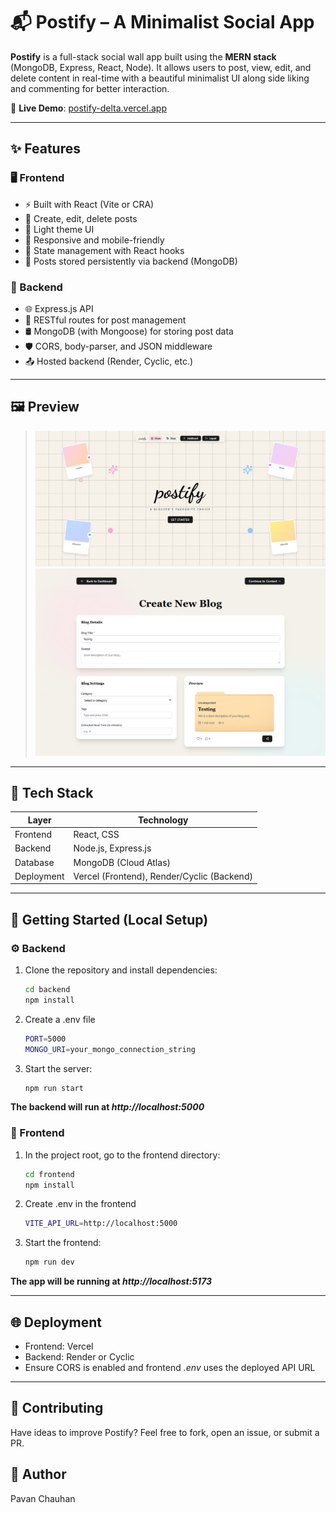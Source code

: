 # 📬 Postify – A Minimalist Social App

**Postify** is a full-stack social wall app built using the **MERN stack** (MongoDB, Express, React, Node). It allows users to post, view, edit, and delete content in real-time with a beautiful minimalist UI along side liking and commenting for better interaction.

🔗 **Live Demo**: [postify-delta.vercel.app](https://postify-delta.vercel.app/)

---

## ✨ Features

### 🖥️ Frontend
- ⚡ Built with React (Vite or CRA)
- 📝 Create, edit, delete posts
- 🌙 Light theme UI
- 📱 Responsive and mobile-friendly
- 🧠 State management with React hooks
- 💾 Posts stored persistently via backend (MongoDB)

### 🔧 Backend
- 🌐 Express.js API
- 🧩 RESTful routes for post management
- 🛢️ MongoDB (with Mongoose) for storing post data
- 🛡️ CORS, body-parser, and JSON middleware
- 📤 Hosted backend (Render, Cyclic, etc.)

---

## 🖼️ Preview
> ![App Demo](assets/demo1.jpeg)
> ![App Demo](assets/demo2.png)

---

## 🧱 Tech Stack

| Layer       | Technology     |
|-------------|----------------|
| Frontend    | React, CSS     |
| Backend     | Node.js, Express.js |
| Database    | MongoDB (Cloud Atlas) |
| Deployment  | Vercel (Frontend), Render/Cyclic (Backend) |

---

## 🚀 Getting Started (Local Setup)

### ⚙️ Backend

1. Clone the repository and install dependencies:
   ```bash
   cd backend
   npm install

2. Create a .env file
   ```bash
   PORT=5000
   MONGO_URI=your_mongo_connection_string

3. Start the server:
   ```bash
   npm run start

**The backend will run at *http://localhost:5000***

### 🎨 Frontend
1. In the project root, go to the frontend directory:
   ```bash
   cd frontend
   npm install

2. Create .env in the frontend
   ```bash
   VITE_API_URL=http://localhost:5000

3. Start the frontend:
   ```bash
   npm run dev

**The app will be running at *http://localhost:5173***

---

## 🌐 Deployment
- Frontend: Vercel
- Backend: Render or Cyclic
- Ensure CORS is enabled and frontend *.env* uses the deployed API URL

---

## 🤝 Contributing
Have ideas to improve Postify?
Feel free to fork, open an issue, or submit a PR.

## 👤 Author
Pavan Chauhan
